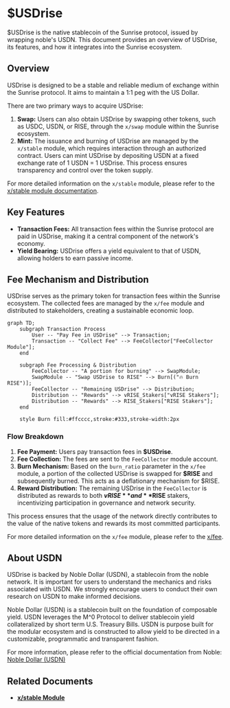 # $USDrise

$USDrise is the native stablecoin of the Sunrise protocol, issued by wrapping noble's USDN. This document provides an overview of USDrise, its features, and how it integrates into the Sunrise ecosystem.

## Overview

USDrise is designed to be a stable and reliable medium of exchange within the Sunrise protocol. It aims to maintain a 1:1 peg with the US Dollar.

There are two primary ways to acquire USDrise:

1. **Swap:** Users can also obtain USDrise by swapping other tokens, such as USDC, USDN, or RISE, through the `x/swap` module within the Sunrise ecosystem.
1. **Mint:** The issuance and burning of USDrise are managed by the `x/stable` module, which requires interaction through an authorized contract. Users can mint USDrise by depositing USDN at a fixed exchange rate of 1 USDN = 1 USDrise. This process ensures transparency and control over the token supply.

For more detailed information on the `x/stable` module, please refer to the [x/stable module documentation](../sunrise/stable.md).

## Key Features

- **Transaction Fees:** All transaction fees within the Sunrise protocol are paid in USDrise, making it a central component of the network's economy.
- **Yield Bearing:** USDrise offers a yield equivalent to that of USDN, allowing holders to earn passive income.

## Fee Mechanism and Distribution

USDrise serves as the primary token for transaction fees within the Sunrise ecosystem. The collected fees are managed by the `x/fee` module and distributed to stakeholders, creating a sustainable economic loop.

```mermaid
graph TD;
    subgraph Transaction Process
        User -- "Pay Fee in USDrise" --> Transaction;
        Transaction -- "Collect Fee" --> FeeCollector["FeeCollector Module"];
    end

    subgraph Fee Processing & Distribution
        FeeCollector -- "A portion for burning" --> SwapModule;
        SwapModule -- "Swap USDrise to RISE" --> Burn[("🔥 Burn RISE")];
        FeeCollector -- "Remaining USDrise" --> Distribution;
        Distribution -- "Rewards" --> vRISE_Stakers["vRISE Stakers"];
        Distribution -- "Rewards" --> RISE_Stakers["RISE Stakers"];
    end

    style Burn fill:#ffcccc,stroke:#333,stroke-width:2px
```

### Flow Breakdown

1. **Fee Payment:** Users pay transaction fees in **$USDrise**.
2. **Fee Collection:** The fees are sent to the `FeeCollector` module account.
3. **Burn Mechanism:** Based on the `burn_ratio` parameter in the `x/fee` module, a portion of the collected USDrise is swapped for **$RISE** and subsequently burned. This acts as a deflationary mechanism for $RISE.
4. **Reward Distribution:** The remaining USDrise in the `FeeCollector` is distributed as rewards to both **$vRISE** and **$RISE** stakers, incentivizing participation in governance and network security.

This process ensures that the usage of the network directly contributes to the value of the native tokens and rewards its most committed participants.

For more detailed information on the `x/fee` module, please refer to the [x/fee](../sunrise/fee.md).

## About USDN

USDrise is backed by Noble Dollar (USDN), a stablecoin from the noble network. It is important for users to understand the mechanics and risks associated with USDN. We strongly encourage users to conduct their own research on USDN to make informed decisions.

Noble Dollar (USDN) is a stablecoin built on the foundation of composable yield. USDN leverages the M^0 Protocol to deliver stablecoin yield collateralized by short term U.S. Treasury Bills.
USDN is purpose built for the modular ecosystem and is constructed to allow yield to be directed in a customizable, programmatic and transparent fashion.

For more information, please refer to the official documentation from Noble: [Noble Dollar (USDN)](https://www.noble.xyz/usdn)

## Related Documents

- **[x/stable Module](../sunrise/stable.md)**
